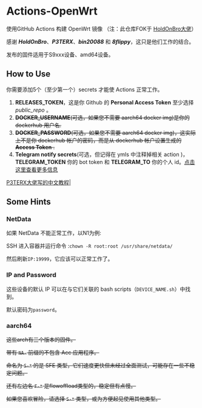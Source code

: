 # Actions-OpenWrt

使用GitHub Actions 构建 OpenWrt 镜像 （注：此仓库FOK于 [HoldOnBro大佬](https://github.com/HoldOnBro/Actions-OpenWrt)）

感谢 ***HoldOnBro***、***P3TERX***、***bin20088*** 和 ***8flippy***，这只是他们工作的结合。

发布的固件适用于S9xxx设备、amd64设备。

## How to Use
你需要添加5个（至少第一个）secrets 才能使 Actions 正常工作。

1. **RELEASES_TOKEN**，这是你 Github 的 **Personal Access Token** 至少选择 *public_repo* 。
2. ~~**DOCKER_USERNAME**(可选，如果您不需要 aarch64 docker img)是你的 dockerhub 用户名.~~
3. ~~**DOCKER_PASSWORD**(可选，如果您不需要 aarch64 docker img)，这实际上不是你 dockerhub 帐户的密码，而是从 dockerhub 帐户设置生成的**Access Token** .~~
4. **Telegram notify secrets**(可选，但记得在 ymls 中注释掉相关 action )，**TELEGRAM_TOKEN** 你的 bot token 和 **TELEGRAM_TO** 你的个人 id。[点击这里查看更多信息](https://github.com/marketplace/actions/telegram-notify)

[P3TERX大佬写的中文教程|](https://p3terx.com/archives/build-openwrt-with-github-actions.html)


## Some Hints

### NetData
  如果 NetData 不能正常工作，以N1为例:

  SSH 进入容器并运行命令 :``chown -R root:root /usr/share/netdata/``

  然后刷新``IP:19999``，它应该可以正常工作了。
  
### IP and Password
  这些设备的默认 IP 可以在与它们关联的 bash scripts（``DEVICE_NAME.sh``）中找到。
  
  默认密码为``password``。
  
### aarch64
~~这些arch有三个版本的固件。~~
  
~~带有 ``NA-`` 前缀的不包含 Acc 应用程序。~~
  
~~命名为 ``S-*`` 的是 SFE 类型，它们速度更快但未经过全面测试，可能存在一些不稳定问题。~~
  
~~还有左边名 ``F-*`` 是flowoffload类型的，稳定但有点慢。~~
  
~~如果您喜欢冒险，请选择 ``S-*`` 类型，或为方便起见使用其他类型。~~